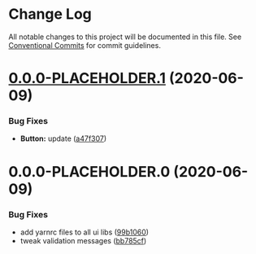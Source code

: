 # Change Log

All notable changes to this project will be documented in this file.
See [Conventional Commits](https://conventionalcommits.org) for commit guidelines.

# [0.0.0-PLACEHOLDER.1](https://github.com/GetTerminus/terminus-oss/compare/@terminus/ui-pipes@0.0.0-PLACEHOLDER.0...@terminus/ui-pipes@0.0.0-PLACEHOLDER.1) (2020-06-09)


### Bug Fixes

* **Button:** update ([a47f307](https://github.com/GetTerminus/terminus-oss/commit/a47f30757b9216d6ee76788c117e76eacf5289e5))





# 0.0.0-PLACEHOLDER.0 (2020-06-09)


### Bug Fixes

* add yarnrc files to all ui libs ([99b1060](https://github.com/GetTerminus/terminus-oss/commit/99b106017f970385f72d4ee3e7b8e710d9285b41))
* tweak validation messages ([bb785cf](https://github.com/GetTerminus/terminus-oss/commit/bb785cfb32215e9ee0b85946c020e6d47cf592e3))
